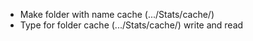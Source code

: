 - Make folder with name cache (.../Stats/cache/)
- Type for folder cache (.../Stats/cache/) write and read
